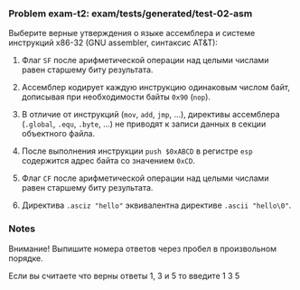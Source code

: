 ### Problem exam-t2: exam/tests/generated/test-02-asm

Выберите верные утверждения о языке ассемблера и системе инструкций x86-32 (GNU assembler, синтаксис
AT&T):

1) Флаг `SF` после арифметической операции над целыми числами равен старшему биту результата.

2) Ассемблер кодирует каждую инструкцию одинаковым числом байт, дописывая при необходимости байты
`0x90` (`nop`).

3) В отличие от инструкций (`mov`, `add`, `jmp`, ...), директивы ассемблера (`.global`, `.equ`,
`.byte`, ...) не приводят к записи данных в секции объектного файла.

4) После выполнения инструкции `push $0xABCD` в регистре `esp` содержится адрес байта со значением
`0xCD`.

5) Флаг `CF` после арифметической операции над целыми числами равен старшему биту результата.

6) Директива `.asciz "hello"` эквивалентна директиве `.ascii "hello\0"`.

### Notes

Внимание! Выпишите номера ответов через пробел в произвольном порядке.

Если вы считаете что верны ответы 1, 3 и 5 то введите 1 3 5

